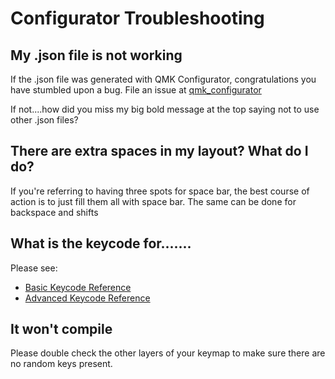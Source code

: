 # Configurator Troubleshooting

## My .json file is not working

If the .json file was generated with QMK Configurator, congratulations you have stumbled upon a bug. File an issue at [qmk_configurator](https://github.com/qmk/qmk_configurator/issues)

If not....how did you miss my big bold message at the top saying not to use other .json files?

## There are extra spaces in my layout? What do I do?

If you're referring to having three spots for space bar, the best course of action is to just fill them all with space bar. The same can be done for backspace and shifts

## What is the keycode for.......

Please see:

* [Basic Keycode Reference](keycodes_basic.md)
* [Advanced Keycode Reference](feature_advanced_keycodes.md)

## It won't compile

Please double check the other layers of your keymap to make sure there are no random keys present.
